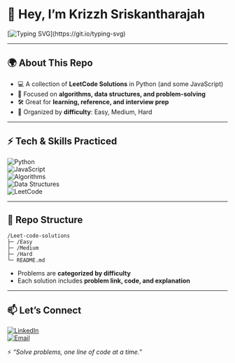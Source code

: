 # 👋 Hey, I’m Krizzh Sriskantharajah  

[![Typing SVG](https://readme-typing-svg.herokuapp.com?font=Fira+Code&pause=1000&color=00F79C&width=435&lines=LeetCode+Solutions;Always+Learning+%26+Coding;Problem+Solver!)](https://git.io/typing-svg)

---

## 🌍 About This Repo  
- 💻 A collection of **LeetCode Solutions** in Python (and some JavaScript)  
- 🧩 Focused on **algorithms, data structures, and problem-solving**  
- 🛠 Great for **learning, reference, and interview prep**  
- 🎯 Organized by **difficulty**: Easy, Medium, Hard  

---

## ⚡ Tech & Skills Practiced  
![Python](https://img.shields.io/badge/-Python-3776AB?logo=python&logoColor=white)  
![JavaScript](https://img.shields.io/badge/-JavaScript-F7DF1E?logo=javascript&logoColor=black)  
![Algorithms](https://img.shields.io/badge/-Algorithms-4CAF50?logo=algorithmia&logoColor=white)  
![Data Structures](https://img.shields.io/badge/-Data%20Structures-FF5722?logo=datadog&logoColor=white)  
![LeetCode](https://img.shields.io/badge/-LeetCode-FFA116?logo=leetcode&logoColor=white)  

---

## 📂 Repo Structure  


```
/Leet-code-solutions
├─ /Easy
├─ /Medium
├─ /Hard
└─ README.md
```

- Problems are **categorized by difficulty**  
- Each solution includes **problem link, code, and explanation**  

---

## 📫 Let’s Connect  
[![LinkedIn](https://img.shields.io/badge/LinkedIn-0077B5?logo=linkedin&logoColor=white)](https://www.linkedin.com/in/krizzh-sriskantharajah-1171aa299/)  
[![Email](https://img.shields.io/badge/Email-krizzh03@gmail.com-blue?logo=gmail&logoColor=white)](mailto:krizzh03@gmail.com)  

⚡ *“Solve problems, one line of code at a time.”*  
